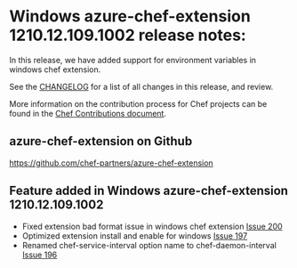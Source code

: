 <!---
This file is reset every time a new release is done. The contents of this file are for the currently unreleased version.

Example Note:

## Example Heading
Details about the thing that changed that needs to get included in the Release Notes in markdown.
-->


# Windows azure-chef-extension 1210.12.109.1002 release notes:
In this release, we have added support for environment variables in windows chef extension.

See the [CHANGELOG](https://github.com/chef-partners/azure-chef-extension/blob/master/CHANGELOG.md) for a list of all changes in this release, and review.

More information on the contribution process for Chef projects can be found in the [Chef Contributions document](https://docs.chef.io/community_contributions.html).

## azure-chef-extension on Github
https://github.com/chef-partners/azure-chef-extension


## Feature added in Windows azure-chef-extension 1210.12.109.1002
* Fixed extension bad format issue in windows chef extension [Issue 200](https://github.com/chef-partners/azure-chef-extension/pull/200)
* Optimized extension install and enable for windows [Issue 197](https://github.com/chef-partners/azure-chef-extension/pull/197)
* Renamed chef-service-interval option name to chef-daemon-interval [Issue 196](https://github.com/chef-partners/azure-chef-extension/pull/196)
